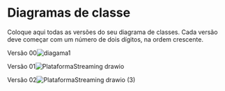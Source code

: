 # Diagramas de classe
Coloque aqui todas as versões do seu diagrama de classes. Cada versão deve começar com um número de dois dígitos, na ordem crescente.

Versão 00![diagama1](https://user-images.githubusercontent.com/103376249/236082773-4ebd1e0d-2120-4dc6-86cc-491dd8596768.jpg)

Versão 01![PlataformaStreaming drawio](https://user-images.githubusercontent.com/103376249/236080361-344d40aa-4b13-4333-82d1-bebe2285cee3.png)

Versão 02![PlataformaStreaming drawio (3)](https://user-images.githubusercontent.com/103376249/236193654-8c79be67-57a8-43cb-b7ee-76acb5cc28e5.png)

